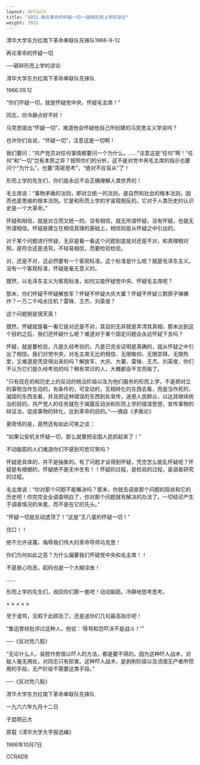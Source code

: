 ```yaml
---
layout: default
title: "3931.再论革命的怀疑一切──砸碎形而上学的谬论"
weight: 3931
---
```


清华大学东方红南下革命串联队先锋队1966-9-12

再论革命的怀疑一切

──砸碎形而上学的谬论

清华大学东方红南下革命串联队先锋队

1966.09.12

“你们怀疑一切，就是怀疑党中央，怀疑毛主席！”

同志，你冷静点好不好！

马克思提出“怀疑一切”，难道他会怀疑他自己所创建的马克思主义学说吗？

也许你们会说，“怀疑一切”，注意这是一切啊！

我们要问：“共产党员对任何事情都要问一个为什么，……”注意这是“任何”啊！“任何”和“一切”岂有本质之异？按照你们的分析，这不是对党中央毛主席的指示也要问个“为什么”，也要“周密思考”，“绝对不应盲从”了！

形而上学的先生们，你们是永远不会正确理解人类世界的！

毛主席说：“事物矛盾的法则，即对立统一的法则，是自然和社会的根本法则，因而也是思维的根本法则。它是和形而上学的宇宙观相反的。它对于人类历史的认识史是一个大革命。”

怀疑和相信，就是对立而又统一的。没有相信，就无所谓怀疑，没有怀疑，也就无所谓相信。怀疑是建立在相信真理的基础上，相信则是从怀疑之中引出的。

对于某个问题进行怀疑，无非是看一看这个问题到底是对还是不对，和真理相对照，是符合还是违背。不轻易相信，而要检验检验。

对，还是不对，这必然要有一个客观标准。这个标准是什么呢？就是毛泽东主义。没有一个客观标准，怀疑是毫无意义的。

既然，以毛泽东主义为客观标准，如何又能怀疑党中央、怀疑毛主席呢？

那末，你们怀疑不怀疑解放军？怀疑不怀疑大庆大寨？怀疑不怀疑三颗原子弹爆炸？一万二千吨水压机？雷锋、王杰、刘英俊？

这个问题倒是很天真！

既然，怀疑就是看一看它是对还是不对，其目的无非就是弄清其真相，那末达到这个目的之后，我们还怀疑什么呢？难道对于某个固定问题会永远怀疑下去吗？

怀疑，就是要检验，凡是久经考验的，凡是已完全证明是真确的，就从怀疑之中引出了相信。我们对党中央，对毛主席无比的相信、无限敬仰、无限崇拜、无限热爱，又难道是凭空得出来的吗？解放军、大庆、大寨、雷锋、王杰、刘英俊，你们不认为它们是久经考验的吗？稍有常识的人，大概都会不言而喻了。

“只有现在的和历史上的反动的统治阶级以及为他们服务的形而上学，不是把对立的事物当作生动的，有条件的，可变动的，互相转化的东西去看，而是当作死的，凝固的东西去看，并且把这种错误的东西到处宣传，迷惑人民群众，以达其继续统治的目的。共产党人的任务就在于揭露反动派和形而上学的错误思想，宣传事物的辩证法，促成事物的转化，达到革命的目的。”──摘自《矛盾论》

更奇怪的是，竟然还有如此可笑之谈：

“如果公安机关怀疑一切，那么就要把全国人民抓起来了！”

不动脑筋的人们难道你们不感到可悲可笑吗？

怀疑是具体的，并不是抽象的。有了问题才谈得到怀疑，凭空怎么能乱怀疑呢？怀疑是有根据的，怀疑绝不是无中生有！！怀疑的过程，是检验的过程，是调查研究的过程。

毛主席说：“你对那个问题不能解决吗？那末，你就去调查那个问题的现状和它的历史吧！你完完全全调查明白了，你对那个问题就有解决的办法了。一切结论产生于调查情况的末尾，而不是在它的先头。”

“怀疑一切是反动透顶了！”这是“王八蛋的怀疑一切！”

住口！！

绝不允许诬蔑、侮辱我们伟大的革命导师马克思！

你们为何如此之恶？为什么偏要我们怀疑党中央和毛主席！！

不是居心险恶，起码也是一个大糊涂虫！

……

形而上学的先生们，收回你们那一套吧！动动脑筋，冷静地思考思考。

×         ×        ×        ×         ×

至于谩骂，无暇于此顾及了。还是送你们几句最高指示吧！

“鲁迅曾经批评过这种人，他说：‘辱骂和恐吓决不是战斗！’”

──《反对党八股》

“无论什么人，装腔作势借以吓人的方法，都是要不得的。因为这种吓人战术，对敌人毫无用处，对同志只有损害。这种吓人战术，是剥削阶级以及流氓无产者所惯用的手段，无产阶级不需要这类手段。”

──《反对党八股》

清华大学东方红南下革命串联队先锋队

一九六六年九月十二日

于昆明云大

原载《清华大学大字报选编》

1966年10月7日

CCRADB

